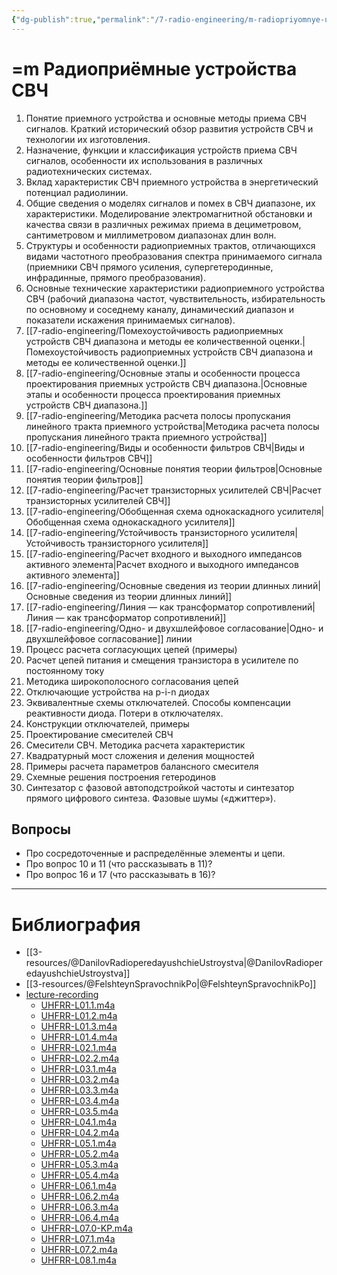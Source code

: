 ```yaml
---
{"dg-publish":true,"permalink":"/7-radio-engineering/m-radiopriyomnye-ustrojstva-sv-ch/","title":"=m Радиоприёмные устройства СВЧ"}
---
```



# =m Радиоприёмные устройства СВЧ

1. Понятие приемного устройства и основные методы приема СВЧ сигналов. Краткий исторический обзор развития устройств СВЧ и технологии их изготовления.
2. Назначение, функции и классификация устройств приема СВЧ сигналов, особенности их использования в различных радиотехнических системах.
3. Вклад характеристик СВЧ приемного устройства в энергетический потенциал радиолинии.
4. Общие сведения о моделях сигналов и помех в СВЧ диапазоне, их характеристики. Моделирование электромагнитной обстановки и качества связи в различных режимах приема в дециметровом, сантиметровом и миллиметровом диапазонах длин волн.
5. Структуры и особенности радиоприемных трактов, отличающихся видами частотного преобразования спектра принимаемого сигнала (приемники СВЧ прямого усиления, супергетеродинные, инфрадинные, прямого преобразования).
6. Основные технические характеристики радиоприемного устройства СВЧ (рабочий диапазона частот, чувствительность, избирательность по основному и соседнему каналу, динамический диапазон и показатели искажения принимаемых сигналов).
7. [[7-radio-engineering/Помехоустойчивость радиоприемных устройств СВЧ диапазона и методы ее количественной оценки.\|Помехоустойчивость радиоприемных устройств СВЧ диапазона и методы ее количественной оценки.]]
8. [[7-radio-engineering/Основные этапы и особенности процесса проектирования приемных устройств СВЧ диапазона.\|Основные этапы и особенности процесса проектирования приемных устройств СВЧ диапазона.]]
9. [[7-radio-engineering/Методика расчета полосы пропускания линейного тракта приемного устройства\|Методика расчета полосы пропускания линейного тракта приемного устройства]]
10. [[7-radio-engineering/Виды и особенности фильтров СВЧ\|Виды и особенности фильтров СВЧ]]
11. [[7-radio-engineering/Основные понятия теории фильтров\|Основные понятия теории фильтров]]
12. [[7-radio-engineering/Расчет транзисторных усилителей СВЧ\|Расчет транзисторных усилителей СВЧ]]
13. [[7-radio-engineering/Обобщенная схема однокаскадного усилителя\|Обобщенная схема однокаскадного усилителя]]
14. [[7-radio-engineering/Устойчивость транзисторного усилителя\|Устойчивость транзисторного усилителя]]
15. [[7-radio-engineering/Расчет входного и выходного импедансов активного элемента\|Расчет входного и выходного импедансов активного элемента]]
16. [[7-radio-engineering/Основные сведения из теории длинных линий\|Основные сведения из теории длинных линий]]
17. [[7-radio-engineering/Линия — как трансформатор сопротивлений\|Линия — как трансформатор сопротивлений]]
18. [[7-radio-engineering/Одно- и двухшлейфовое согласование\|Одно- и двухшлейфовое согласование]] линии
19. Процесс расчета согласующих цепей (примеры)
20. Расчет цепей питания и смещения транзистора в усилителе по постоянному току
21. Методика широкополосного согласования цепей
22. Отключающие устройства на p-i-n диодах
23. Эквивалентные схемы отключателей. Способы компенсации реактивности диода. Потери в отключателях.
24. Конструкции отключателей, примеры
25. Проектирование смесителей СВЧ
26. Смесители СВЧ. Методика расчета характеристик
27. Квадратурный мост сложения и деления мощностей
28. Примеры расчета параметров балансного смесителя
29. Схемные решения построения гетеродинов
30. Синтезатор с фазовой автоподстройкой частоты и синтезатор прямого цифрового синтеза. Фазовые шумы («джиттер»).

## Вопросы

- Про сосредоточенные и распределённые элементы и цепи.
- Про вопрос 10 и 11 (что рассказывать в 11)?
- Про вопрос 16 и 17 (что рассказывать в 16)?

---

# Библиография

- [[3-resources/@DanilovRadioperedayushchieUstroystva\|@DanilovRadioperedayushchieUstroystva]]
- [[3-resources/@FelshteynSpravochnikPo\|@FelshteynSpravochnikPo]]
- [lecture-recording](file:///C:%5CUsers%5CMojo%5CiCloudDrive%5C_university%5CDanilov%5Clecture-recording)
	- [UHFRR-L01.1.m4a](file:///C:%5CUsers%5CMojo%5CiCloudDrive%5C_university%5CDanilov%5Clecture-recording%5CUHFRR-L01.1.m4a)
	- [UHFRR-L01.2.m4a](file:///C:%5CUsers%5CMojo%5CiCloudDrive%5C_university%5CDanilov%5Clecture-recording%5CUHFRR-L01.2.m4a)
	- [UHFRR-L01.3.m4a](file:///C:%5CUsers%5CMojo%5CiCloudDrive%5C_university%5CDanilov%5Clecture-recording%5CUHFRR-L01.3.m4a)
	- [UHFRR-L01.4.m4a](file:///C:%5CUsers%5CMojo%5CiCloudDrive%5C_university%5CDanilov%5Clecture-recording%5CUHFRR-L01.4.m4a)
	- [UHFRR-L02.1.m4a](file:///C:%5CUsers%5CMojo%5CiCloudDrive%5C_university%5CDanilov%5Clecture-recording%5CUHFRR-L02.1.m4a)
	- [UHFRR-L02.2.m4a](file:///C:%5CUsers%5CMojo%5CiCloudDrive%5C_university%5CDanilov%5Clecture-recording%5CUHFRR-L02.2.m4a)
	- [UHFRR-L03.1.m4a](file:///C:%5CUsers%5CMojo%5CiCloudDrive%5C_university%5CDanilov%5Clecture-recording%5CUHFRR-L03.1.m4a)
	- [UHFRR-L03.2.m4a](file:///C:%5CUsers%5CMojo%5CiCloudDrive%5C_university%5CDanilov%5Clecture-recording%5CUHFRR-L03.2.m4a)
	- [UHFRR-L03.3.m4a](file:///C:%5CUsers%5CMojo%5CiCloudDrive%5C_university%5CDanilov%5Clecture-recording%5CUHFRR-L03.3.m4a)
	- [UHFRR-L03.4.m4a](file:///C:%5CUsers%5CMojo%5CiCloudDrive%5C_university%5CDanilov%5Clecture-recording%5CUHFRR-L03.4.m4a)
	- [UHFRR-L03.5.m4a](file:///C:%5CUsers%5CMojo%5CiCloudDrive%5C_university%5CDanilov%5Clecture-recording%5CUHFRR-L03.5.m4a)
	- [UHFRR-L04.1.m4a](file:///C:%5CUsers%5CMojo%5CiCloudDrive%5C_university%5CDanilov%5Clecture-recording%5CUHFRR-L04.1.m4a)
	- [UHFRR-L04.2.m4a](file:///C:%5CUsers%5CMojo%5CiCloudDrive%5C_university%5CDanilov%5Clecture-recording%5CUHFRR-L04.2.m4a)
	- [UHFRR-L05.1.m4a](file:///C:%5CUsers%5CMojo%5CiCloudDrive%5C_university%5CDanilov%5Clecture-recording%5CUHFRR-L05.1.m4a)
	- [UHFRR-L05.2.m4a](file:///C:%5CUsers%5CMojo%5CiCloudDrive%5C_university%5CDanilov%5Clecture-recording%5CUHFRR-L05.2.m4a)
	- [UHFRR-L05.3.m4a](file:///C:%5CUsers%5CMojo%5CiCloudDrive%5C_university%5CDanilov%5Clecture-recording%5CUHFRR-L05.3.m4a)
	- [UHFRR-L05.4.m4a](file:///C:%5CUsers%5CMojo%5CiCloudDrive%5C_university%5CDanilov%5Clecture-recording%5CUHFRR-L05.4.m4a)
	- [UHFRR-L06.1.m4a](file:///C:%5CUsers%5CMojo%5CiCloudDrive%5C_university%5CDanilov%5Clecture-recording%5CUHFRR-L06.1.m4a)
	- [UHFRR-L06.2.m4a](file:///C:%5CUsers%5CMojo%5CiCloudDrive%5C_university%5CDanilov%5Clecture-recording%5CUHFRR-L06.2.m4a)
	- [UHFRR-L06.3.m4a](file:///C:%5CUsers%5CMojo%5CiCloudDrive%5C_university%5CDanilov%5Clecture-recording%5CUHFRR-L06.3.m4a)
	- [UHFRR-L06.4.m4a](file:///C:%5CUsers%5CMojo%5CiCloudDrive%5C_university%5CDanilov%5Clecture-recording%5CUHFRR-L06.4.m4a)
	- [UHFRR-L07.0-KP.m4a](file:///C:%5CUsers%5CMojo%5CiCloudDrive%5C_university%5CDanilov%5Clecture-recording%5CUHFRR-L07.0-KP.m4a)
	- [UHFRR-L07.1.m4a](file:///C:%5CUsers%5CMojo%5CiCloudDrive%5C_university%5CDanilov%5Clecture-recording%5CUHFRR-L07.1.m4a)
	- [UHFRR-L07.2.m4a](file:///C:%5CUsers%5CMojo%5CiCloudDrive%5C_university%5CDanilov%5Clecture-recording%5CUHFRR-L07.2.m4a)
	- [UHFRR-L08.1.m4a](file:///C:%5CUsers%5CMojo%5CiCloudDrive%5C_university%5CDanilov%5Clecture-recording%5CUHFRR-L08.1.m4a)
